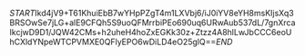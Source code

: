 $START$Ikd4jV9+T61KhuiEbB7wYHpPZgT4m1LXVbj6/iJ0iYV8eYH8msKIjsXq3BRSOwSe7jLG+alE9CFQh5S9uoQFMrrbiPEo690uq6URwAub537dL/7gnXrcaIkcjwD9D1/JQW42CMs+h2uheH4hoZxEGKk30z+Ztzz4A8hlLwJbCCC6eoUhCXldYNpeWTCPVMXE0QFlyEPO6wDiLD4eO25glQ==$END$